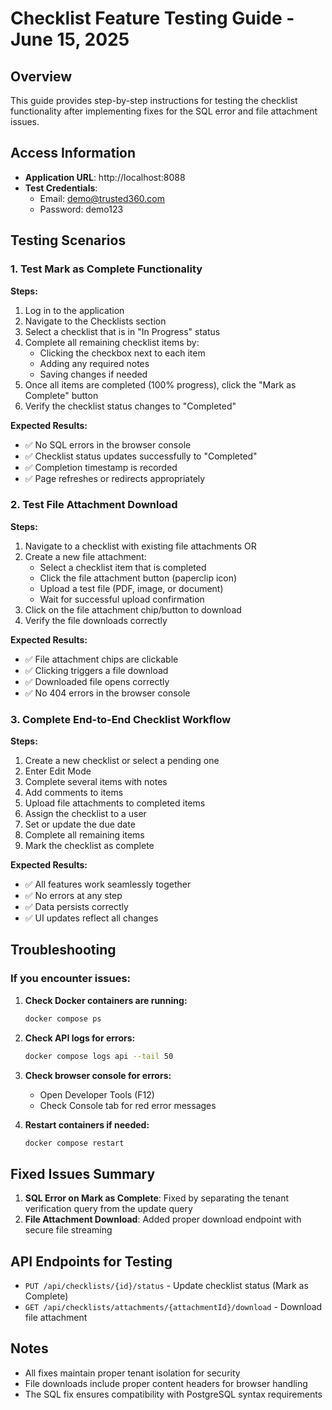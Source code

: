 # Checklist Feature Testing Guide - June 15, 2025

## Overview
This guide provides step-by-step instructions for testing the checklist functionality after implementing fixes for the SQL error and file attachment issues.

## Access Information
- **Application URL**: http://localhost:8088
- **Test Credentials**: 
  - Email: demo@trusted360.com
  - Password: demo123

## Testing Scenarios

### 1. Test Mark as Complete Functionality

**Steps:**
1. Log in to the application
2. Navigate to the Checklists section
3. Select a checklist that is in "In Progress" status
4. Complete all remaining checklist items by:
   - Clicking the checkbox next to each item
   - Adding any required notes
   - Saving changes if needed
5. Once all items are completed (100% progress), click the "Mark as Complete" button
6. Verify the checklist status changes to "Completed"

**Expected Results:**
- ✅ No SQL errors in the browser console
- ✅ Checklist status updates successfully to "Completed"
- ✅ Completion timestamp is recorded
- ✅ Page refreshes or redirects appropriately

### 2. Test File Attachment Download

**Steps:**
1. Navigate to a checklist with existing file attachments OR
2. Create a new file attachment:
   - Select a checklist item that is completed
   - Click the file attachment button (paperclip icon)
   - Upload a test file (PDF, image, or document)
   - Wait for successful upload confirmation
3. Click on the file attachment chip/button to download
4. Verify the file downloads correctly

**Expected Results:**
- ✅ File attachment chips are clickable
- ✅ Clicking triggers a file download
- ✅ Downloaded file opens correctly
- ✅ No 404 errors in the browser console

### 3. Complete End-to-End Checklist Workflow

**Steps:**
1. Create a new checklist or select a pending one
2. Enter Edit Mode
3. Complete several items with notes
4. Add comments to items
5. Upload file attachments to completed items
6. Assign the checklist to a user
7. Set or update the due date
8. Complete all remaining items
9. Mark the checklist as complete

**Expected Results:**
- ✅ All features work seamlessly together
- ✅ No errors at any step
- ✅ Data persists correctly
- ✅ UI updates reflect all changes

## Troubleshooting

### If you encounter issues:

1. **Check Docker containers are running:**
   ```bash
   docker compose ps
   ```

2. **Check API logs for errors:**
   ```bash
   docker compose logs api --tail 50
   ```

3. **Check browser console for errors:**
   - Open Developer Tools (F12)
   - Check Console tab for red error messages

4. **Restart containers if needed:**
   ```bash
   docker compose restart
   ```

## Fixed Issues Summary

1. **SQL Error on Mark as Complete**: Fixed by separating the tenant verification query from the update query
2. **File Attachment Download**: Added proper download endpoint with secure file streaming

## API Endpoints for Testing

- `PUT /api/checklists/{id}/status` - Update checklist status (Mark as Complete)
- `GET /api/checklists/attachments/{attachmentId}/download` - Download file attachment

## Notes
- All fixes maintain proper tenant isolation for security
- File downloads include proper content headers for browser handling
- The SQL fix ensures compatibility with PostgreSQL syntax requirements
